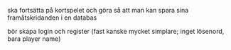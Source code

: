ska fortsätta på kortspelet och göra så att man kan spara sina framåtskridanden i en databas

bör skapa login och register (fast kanske mycket simplare; inget lösenord, bara player name)